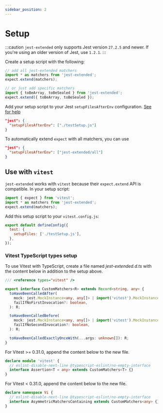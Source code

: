```yaml
---
sidebar_position: 2
---
```


# Setup

:::caution
`jest-extended` only supports Jest version `27.2.5` and newer. If you're using an older version of Jest, use `1.2.1`.
:::

Create a setup script with the following:

```javascript title="testSetup.js"
// add all jest-extended matchers
import * as matchers from 'jest-extended';
expect.extend(matchers);

// or just add specific matchers
import { toBeArray, toBeSealed } from 'jest-extended';
expect.extend({ toBeArray, toBeSealed });
```

Add your setup script to your Jest `setupFilesAfterEnv` configuration. [See for help](https://jestjs.io/docs/en/configuration.html#setupfilesafterenv-array)

```json title="package.json"
"jest": {
  "setupFilesAfterEnv": ["./testSetup.js"]
}
```

To automatically extend `expect` with all matchers, you can use

```json title="package.json"
"jest": {
  "setupFilesAfterEnv": ["jest-extended/all"]
}
```

## Use with `vitest`

`jest-extended` works with `vitest` because their `expect.extend` API is compatible. In your setup script:

```javascript title="testSetup.js"
import { expect } from 'vitest';
import * as matchers from 'jest-extended';
expect.extend(matchers);
```

Add this setup script to your `vitest.config.js`:

```javascript title="vitest.config.js"
export default defineConfig({
  test: {
    setupFiles: ['./testSetup.js'],
  },
});
```

### Vitest TypeScript types setup

To use Vitest with TypeScript, create a file named _jest-extended.d.ts_ with the content below in addition to the setup above.

```typescript
/// <reference types="vitest" />

export interface CustomMatchers<R> extends Record<string, any> {
  toHaveBeenCalledAfter(
    mock: jest.MockInstance<any, any[]> | import('vitest').MockInstance<any, any[]>,
    failIfNoFirstInvocation?: boolean,
  ): R;

  toHaveBeenCalledBefore(
    mock: jest.MockInstance<any, any[]> | import('vitest').MockInstance<any, any[]>,
    failIfNoSecondInvocation?: boolean,
  ): R;

  toHaveBeenCalledExactlyOnceWith(...args: unknown[]): R;
}
```

For Vitest >= 0.31.0, append the content below to the new file.

```typescript
declare module 'vitest' {
  // eslint-disable-next-line @typescript-eslint/no-empty-interface
  interface Assertion<T = any> extends CustomMatchers<T> {}
}
```

For Vitest < 0.31.0, append the content below to the new file.

```typescript
declare namespace Vi {
  // eslint-disable-next-line @typescript-eslint/no-empty-interface
  interface AsymmetricMatchersContaining extends CustomMatchers<any> {}
}
```

